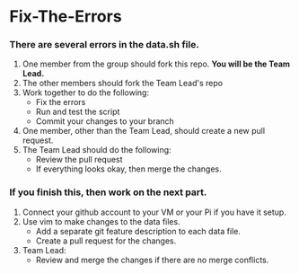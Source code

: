 # Fix-The-Errors

### There are several errors in the data.sh file.

1. One member from the group should fork this repo. **You will be the Team Lead.**
2. The other members should fork the Team Lead's repo
3. Work together to do the following:
    - Fix the errors
    - Run and test the script
    - Commit your changes to your branch
4. One member, other than the Team Lead, should create a new pull request.
6. The Team Lead should do the following:
    - Review the pull request
    - If everything looks okay, then merge the changes.


### If you finish this, then work on the next part.

1. Connect your github account to your VM or your Pi if you have it setup.
2. Use vim to make changes to the data files.
    - Add a separate git feature description to each data file.
    - Create a pull request for the changes.
3. Team Lead:
    - Review and merge the changes if there are no merge conflicts.
